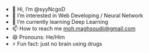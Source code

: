 - 👋 Hi, I’m @syyNcgoD
- 👀 I’m interested in Web Developing / Neural Network
- 🌱 I’m currently learning Deep Learning
- 📫 How to reach me moh.maghsoudii@gmail.com
- 😄 Pronouns: He/Him
- ⚡ Fun fact: just no brain using drugs

<!---
syyNcgoD/syyNcgoD is a ✨ special ✨ repository because its `README.md` (this file) appears on your GitHub profile.
You can click the Preview link to take a look at your changes.
--->

